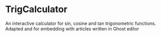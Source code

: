 # TrigCalculator
An interactive calculator for sin, cosine and tan trigonometric functions. Adapted and for embedding with articles written in Ghost editor 
